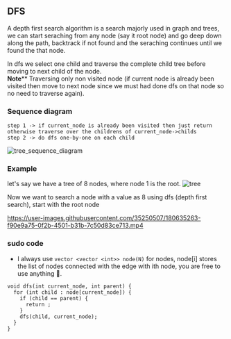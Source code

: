 ## DFS
A depth first search algorithm is a search majorly used in graph and trees, we can start seraching from any node (say it root node) and go deep down along the path, backtrack if not found and the seraching continues until we found the that node.

In dfs we select one child and traverse the complete child tree before moving to next child of the node.<br />
**Note**** Traversing only non visited node (if current node is already been visited then move to next node since we must had done dfs on that node so no need to traverse again). 

### Sequence diagram
```
step 1 -> if current_node is already been visited then just return otherwise traverse over the childrens of current_node->childs
step 2 -> do dfs one-by-one on each child
```
![tree_sequence_diagram](https://user-images.githubusercontent.com/35250507/180637909-79cedb37-aec9-4ae0-b730-3e62bf054bf2.png)

### Example
let's say we have a tree of 8 nodes, where node 1 is the root.
![tree](https://user-images.githubusercontent.com/35250507/180635107-3de1a9ef-a212-4347-af39-3c02622e89f2.png)

Now we want to search a node with a value as 8 using dfs (depth first search), start with the root node


https://user-images.githubusercontent.com/35250507/180635263-f90e9a75-0f2b-4501-b31b-7c50d83ce713.mp4

### sudo code
- I always use `vector <vector <int>> node(N)` for nodes, node[i] stores the list of nodes connected with the edge with ith node, you are free to use anything 🙂.

```
void dfs(int current_node, int parent) {
  for (int child : node[current_node]) {
    if (child == parent) {
      return ;
    }
    dfs(child, current_node);
  }
}
```
